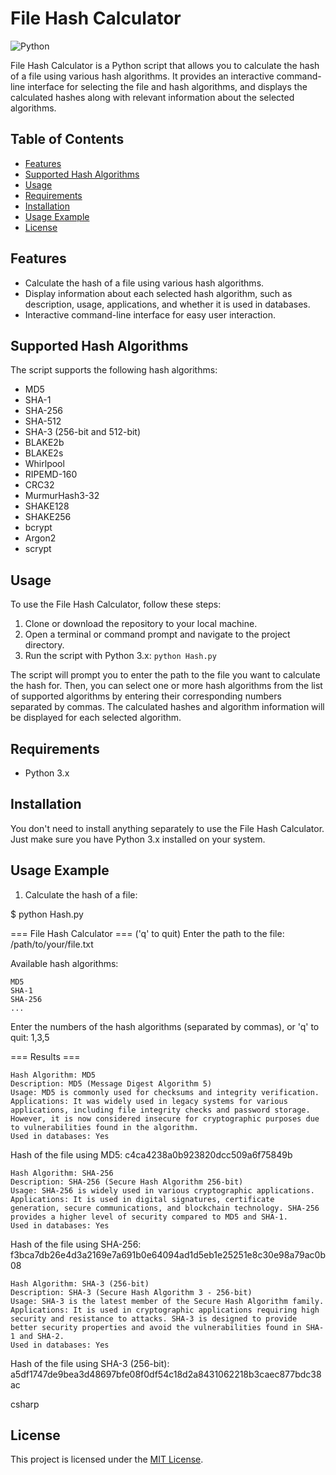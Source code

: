 # File Hash Calculator

![Python](https://img.shields.io/badge/python-3.x-blue.svg)

File Hash Calculator is a Python script that allows you to calculate the hash of a file using various hash algorithms. It provides an interactive command-line interface for selecting the file and hash algorithms, and displays the calculated hashes along with relevant information about the selected algorithms.

## Table of Contents

- [Features](#features)
- [Supported Hash Algorithms](#supported-hash-algorithms)
- [Usage](#usage)
- [Requirements](#requirements)
- [Installation](#installation)
- [Usage Example](#usage-example)
- [License](#license)

## Features

- Calculate the hash of a file using various hash algorithms.
- Display information about each selected hash algorithm, such as description, usage, applications, and whether it is used in databases.
- Interactive command-line interface for easy user interaction.

## Supported Hash Algorithms

The script supports the following hash algorithms:

- MD5
- SHA-1
- SHA-256
- SHA-512
- SHA-3 (256-bit and 512-bit)
- BLAKE2b
- BLAKE2s
- Whirlpool
- RIPEMD-160
- CRC32
- MurmurHash3-32
- SHAKE128
- SHAKE256
- bcrypt
- Argon2
- scrypt

## Usage

To use the File Hash Calculator, follow these steps:

1. Clone or download the repository to your local machine.
2. Open a terminal or command prompt and navigate to the project directory.
3. Run the script with Python 3.x: `python Hash.py`

The script will prompt you to enter the path to the file you want to calculate the hash for. Then, you can select one or more hash algorithms from the list of supported algorithms by entering their corresponding numbers separated by commas. The calculated hashes and algorithm information will be displayed for each selected algorithm.

## Requirements

- Python 3.x

## Installation

You don't need to install anything separately to use the File Hash Calculator. Just make sure you have Python 3.x installed on your system.

## Usage Example

1. Calculate the hash of a file:

$ python Hash.py

=== File Hash Calculator ===
('q' to quit) Enter the path to the file: /path/to/your/file.txt

Available hash algorithms:

    MD5
    SHA-1
    SHA-256
    ...

Enter the numbers of the hash algorithms (separated by commas), or 'q' to quit: 1,3,5

=== Results ===

    Hash Algorithm: MD5
    Description: MD5 (Message Digest Algorithm 5)
    Usage: MD5 is commonly used for checksums and integrity verification.
    Applications: It was widely used in legacy systems for various applications, including file integrity checks and password storage. However, it is now considered insecure for cryptographic purposes due to vulnerabilities found in the algorithm.
    Used in databases: Yes

Hash of the file using MD5:
c4ca4238a0b923820dcc509a6f75849b

    Hash Algorithm: SHA-256
    Description: SHA-256 (Secure Hash Algorithm 256-bit)
    Usage: SHA-256 is widely used in various cryptographic applications.
    Applications: It is used in digital signatures, certificate generation, secure communications, and blockchain technology. SHA-256 provides a higher level of security compared to MD5 and SHA-1.
    Used in databases: Yes

Hash of the file using SHA-256:
f3bca7db26e4d3a2169e7a691b0e64094ad1d5eb1e25251e8c30e98a79ac0b08

    Hash Algorithm: SHA-3 (256-bit)
    Description: SHA-3 (Secure Hash Algorithm 3 - 256-bit)
    Usage: SHA-3 is the latest member of the Secure Hash Algorithm family.
    Applications: It is used in cryptographic applications requiring high security and resistance to attacks. SHA-3 is designed to provide better security properties and avoid the vulnerabilities found in SHA-1 and SHA-2.
    Used in databases: Yes

Hash of the file using SHA-3 (256-bit):
a5df1747de9bea3d48697bfe08f0df54c18d2a8431062218b3caec877bdc38ac

csharp


## License

This project is licensed under the [MIT License](LICENSE).
